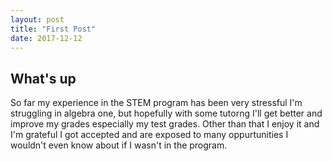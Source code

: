 ```yaml
---
layout: post
title: "First Post"
date: 2017-12-12
--- 
```

## What's up
So far my experience in the STEM program has been very stressful I'm struggling in algebra one, but hopefully with some tutorng I'll get better and improve my grades especially my test grades.
Other than that I enjoy it and I'm grateful I got accepted and are exposed to many oppurtunities I wouldn't even know about if I wasn't in the program.

